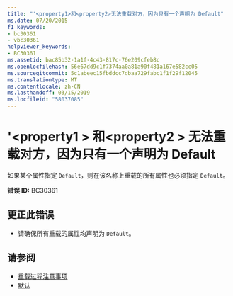 ```yaml
---
title: "'<property1>和<property2>无法重载对方，因为只有一个声明为 Default"
ms.date: 07/20/2015
f1_keywords:
- bc30361
- vbc30361
helpviewer_keywords:
- BC30361
ms.assetid: bac85b32-1a1f-4c43-817c-76e209cfeb8c
ms.openlocfilehash: 56e67dd9c1f7374aa0a81a90f481a167e582cc05
ms.sourcegitcommit: 5c1abeec15fbddcc7dbaa729fabc1f1f29f12045
ms.translationtype: MT
ms.contentlocale: zh-CN
ms.lasthandoff: 03/15/2019
ms.locfileid: "58037085"
---
```

# <a name="property1-and-property2-cannot-overload-each-other-because-only-one-is-declared-default"></a>'\<property1 > 和\<property2 > 无法重载对方，因为只有一个声明为 Default
如果某个属性指定 `Default`，则在该名称上重载的所有属性也必须指定 `Default`。  
  
 **错误 ID:** BC30361  
  
## <a name="to-correct-this-error"></a>更正此错误  
  
-   请确保所有重载的属性均声明为 `Default`。  
  
## <a name="see-also"></a>请参阅

- [重载过程注意事项](../../visual-basic/programming-guide/language-features/procedures/considerations-in-overloading-procedures.md)
- [默认](../../visual-basic/language-reference/modifiers/default.md)
